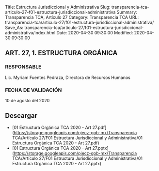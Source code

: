 Title: Estructura Jurisdiccional y Administrativa
Slug: transparencia-tca-articulo-27-f01-estructura-jurisdiccional-administrativa
Summary: Transparencia TCA, Artículo 27
Category: Transparencia TCA
URL: transparencia-tca/articulo-27/f01-estructura-jurisdiccional-administrativa/
Save_As: transparencia-tca/articulo-27/f01-estructura-jurisdiccional-administrativa/index.html
Date: 2020-04-30 09:30:00
Modified: 2020-04-30 09:30:00


## ART. 27, 1. ESTRUCTURA ORGÁNICA

### RESPONSABLE

Lic. Myriam Fuentes Pedraza, Directora de Recursos Humanos

### FECHA DE VALIDACIÓN

10 de agosto del 2020


## Descargar


* [01 Estructura Orgánica TCA 2020 - Art 27.pdf](https://storage.googleapis.com/pjecz-gob-mx/Transparencia TCA/Artículo 27/F01 Estructura Jurisdiccional y Administrativa/01 Estructura Orgánica TCA 2020 - Art 27.pdf)
* [01 Estructura Orgánica TCA 2020 - Art 27.pptx](https://storage.googleapis.com/pjecz-gob-mx/Transparencia TCA/Artículo 27/F01 Estructura Jurisdiccional y Administrativa/01 Estructura Orgánica TCA 2020 - Art 27.pptx)


